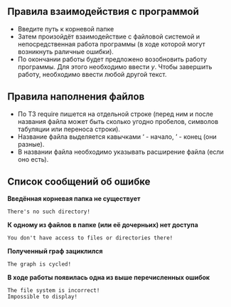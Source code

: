 ## Правила взаимодействия с программой

- Введите путь к корневой папке
- Затем произойдёт взаимодействие с файловой системой и непосредственная работа программы (в ходе которой могут возникнуть раличные ошибки).
- По окончании работы будет предложено возобновить работу программы. Для этого необходимо ввести *y*. Чтобы завершить работу, необходимо ввести любой другой текст.

## Правила наполнения файлов
- По ТЗ require пишется на отдельной строке (перед ним и после названия файла может быть сколько угодно пробелов, символов табуляции или переноса строки).
- Название файла выделяется кавычками ‘ - начало, ’ - конец (они разные).
- В названии файла необходимо указывать расширение файла (если оно есть).

## Список сообщений об ошибке

**Введённая корневая папка не существует**

```There's no such directory!```

**К одному из файлов в папке (или её дочерньих) нет доступа**

```You don't have access to files or directories there!```

**Полученный граф зациклился**

```The graph is cycled!```

**В ходе работы появилась одна из выше перечисленных ошибок**
```
The file system is incorrect!
Impossible to display!
```
